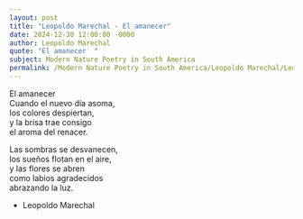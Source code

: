 ```yaml
---
layout: post
title: "Leopoldo Marechal - El amanecer"
date: 2024-12-30 12:00:00 -0000
author: Leopoldo Marechal
quote: "El amanecer  "
subject: Modern Nature Poetry in South America
permalink: /Modern Nature Poetry in South America/Leopoldo Marechal/Leopoldo Marechal - El amanecer
---
```


El amanecer  
Cuando el nuevo día asoma,  
los colores despiertan,  
y la brisa trae consigo  
el aroma del renacer.

Las sombras se desvanecen,  
los sueños flotan en el aire,  
y las flores se abren  
como labios agradecidos  
abrazando la luz.

- Leopoldo Marechal
